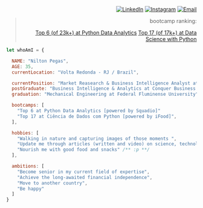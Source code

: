 <div align="right">

[![LinkedIn](https://img.shields.io/badge/LinkedIn-%230077B5.svg?logo=linkedin&logoColor=white)](https://www.linkedin.com/in/niltonpegass)
[![Instagram](https://img.shields.io/badge/Instagram-%23E4405F.svg?logo=Instagram&logoColor=white)](https://instagram.com/niltonpegass)
[![Email](https://img.shields.io/badge/gmail-%23E4405F.svg?logo=Gmail&logoColor=white)](mailto:niltonm.pegas@gmail.com)<p></p>

> bootcamp ranking:<p>
[Top 6 (of 23k+) at Python Data Analytics](https://web.dio.me/track/bootcamp-squadio?tab=ranking)<n>
[Top 17 (of 17k+) at Data Science with Python](https://web.dio.me/track/potencia-tech-powered-ifood-ciencias-de-dados-com-python?tab=ranking)<p>
    
</div>

```javascript
let whoAmI = {

  NAME: "Nilton Pegas",
  AGE: 35,
  currentLocation: "Volta Redonda - RJ / Brazil",

  currentPosition: "Market Reasearch & Business Intelligence Analyst at OFS Group",
  postGraduate: "Business Intelligence & Analytics at Conquer Business School",
  graduation: "Mechanical Engineering at Federal Fluminense University",

  bootcamps: [
    "Top 6 at Python Data Analytics [powered by Squadio]"
    "Top 17 at Ciência de Dados com Python [powered by iFood]",
  ],

  hobbies: [
    "Walking in nature and capturing images of those moments ",
    "Update me through articles (written and video) on science, technology and politics",
    "Nourish me with good food and snacks" /** :p **/
  ],

  ambitions: [
    "Become senior in my current field of expertise",
    "Achieve the long-awaited financial independence",
    "Move to another country",
    "Be happy"
  ]
}
